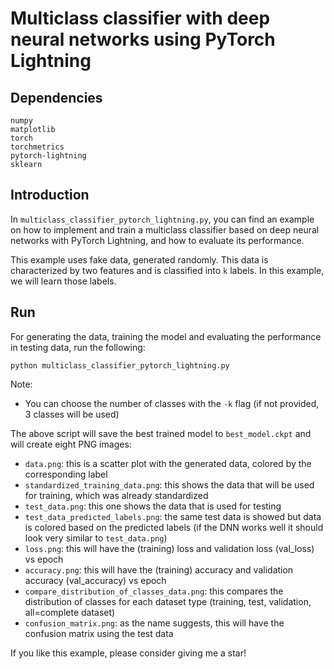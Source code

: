 # Multiclass classifier with deep neural networks using PyTorch Lightning

## Dependencies
```
numpy
matplotlib
torch
torchmetrics
pytorch-lightning
sklearn
```

## Introduction

In ```multiclass_classifier_pytorch_lightning.py```, you can find an example on how to implement and train a multiclass classifier based on deep neural networks with PyTorch Lightning, and how to evaluate its performance.

This example uses fake data, generated randomly. This data is characterized by two features and is classified into ```k``` labels. In this example, we will learn those labels.

## Run

For generating the data, training the model and evaluating the performance in testing data, run the following:


```
python multiclass_classifier_pytorch_lightning.py
```

Note:
- You can choose the number of classes with the ```-k``` flag (if not provided, 3 classes will be used)

The above script will save the best trained model to ```best_model.ckpt``` and will create eight PNG images:

- ```data.png```: this is a scatter plot with the generated data, colored by the corresponding label
- ```standardized_training_data.png```:  this shows the data that will be used for training, which was already standardized
- ```test_data.png```:  this one shows the data that is used for testing
- ```test_data_predicted_labels.png```: the same test data is showed but data is colored based on the predicted labels (if the DNN works well it should look very similar to ```test_data.png```)
- ```loss.png```: this will have the (training) loss and validation loss (val_loss) vs epoch
- ```accuracy.png```: this will have the (training) accuracy and validation accuracy (val_accuracy) vs epoch
- ```compare_distribution_of_classes_data.png```: this compares the distribution of classes for each dataset type (training, test, validation, all=complete dataset)
- ```confusion_matrix.png```: as the name suggests, this will have the confusion matrix using the test data

If you like this example, please consider giving me a star!
